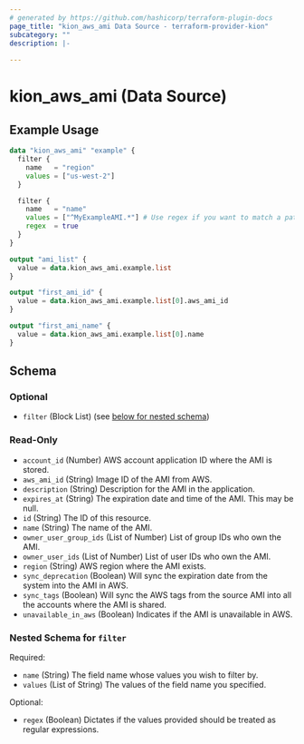 ```yaml
---
# generated by https://github.com/hashicorp/terraform-plugin-docs
page_title: "kion_aws_ami Data Source - terraform-provider-kion"
subcategory: ""
description: |-
  
---
```


# kion_aws_ami (Data Source)



## Example Usage

```terraform
data "kion_aws_ami" "example" {
  filter {
    name   = "region"
    values = ["us-west-2"]
  }

  filter {
    name   = "name"
    values = ["^MyExampleAMI.*"] # Use regex if you want to match a pattern
    regex  = true
  }
}

output "ami_list" {
  value = data.kion_aws_ami.example.list
}

output "first_ami_id" {
  value = data.kion_aws_ami.example.list[0].aws_ami_id
}

output "first_ami_name" {
  value = data.kion_aws_ami.example.list[0].name
}
```

<!-- schema generated by tfplugindocs -->
## Schema

### Optional

- `filter` (Block List) (see [below for nested schema](#nestedblock--filter))

### Read-Only

- `account_id` (Number) AWS account application ID where the AMI is stored.
- `aws_ami_id` (String) Image ID of the AMI from AWS.
- `description` (String) Description for the AMI in the application.
- `expires_at` (String) The expiration date and time of the AMI. This may be null.
- `id` (String) The ID of this resource.
- `name` (String) The name of the AMI.
- `owner_user_group_ids` (List of Number) List of group IDs who own the AMI.
- `owner_user_ids` (List of Number) List of user IDs who own the AMI.
- `region` (String) AWS region where the AMI exists.
- `sync_deprecation` (Boolean) Will sync the expiration date from the system into the AMI in AWS.
- `sync_tags` (Boolean) Will sync the AWS tags from the source AMI into all the accounts where the AMI is shared.
- `unavailable_in_aws` (Boolean) Indicates if the AMI is unavailable in AWS.

<a id="nestedblock--filter"></a>
### Nested Schema for `filter`

Required:

- `name` (String) The field name whose values you wish to filter by.
- `values` (List of String) The values of the field name you specified.

Optional:

- `regex` (Boolean) Dictates if the values provided should be treated as regular expressions.
